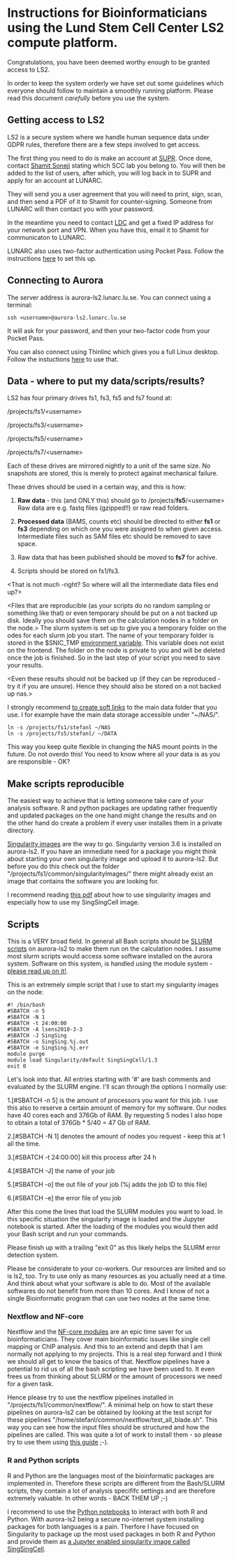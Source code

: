 # Instructions for Bioinformaticians using the Lund Stem Cell Center LS2 compute platform.

Congratulations, you have been deemed worthy enough to be granted access to LS2.

In order to keep the system orderly we have set out some guidelines which everyone should follow to maintain a smoothly running platform. Please read this document *carefully* before you use the system.

## Getting access to LS2

LS2 is a secure system where we handle human sequence data under GDPR rules, therefore there are a few steps involved to get access.

The first thing you need to do is make an account at [SUPR](https://supr.snic.se/). Once done, contact [Shamit Soneji](shamit.soneji@med.lu.se) stating which SCC lab you belong to. You will then be added to the list of users, after which, you will log back in to SUPR and apply for an account at LUNARC.

They will send you a user agreement that you will need to print, sign, scan, and then send a PDF of it to Shamit for counter-signing. Someone from LUNARC will then contact you with your password.

In the meantime you need to contact [LDC](servicedesk@lu.se) and get a fixed IP address for your network port and VPN. When you have this, email it to Shamit for communicaton to LUNARC.

LUNARC also uses two-factor authentication using Pocket Pass. Follow the instructions [here](https://lunarc-documentation.readthedocs.io/en/latest/authenticator_howto/) to set this up. 

## Connecting to Aurora

The server address is aurora-ls2.lunarc.lu.se. You can connect using a terminal:

```
ssh <username>@aurora-ls2.lunarc.lu.se
```
It will ask for your password, and then your two-factor code from your Pocket Pass.

 You can also connect using Thinlinc which gives you a full Linux desktop. Follow the instuctions [here](https://lunarc-documentation.readthedocs.io/en/latest/using_hpc_desktop/) to use that. 

## Data - where to put my data/scripts/results?

LS2 has four primary drives fs1, fs3, fs5 and fs7 found at:


/projects/fs1/\<username\>

/projects/fs3/\<username\>

/projects/fs5/\<username\>

/projects/fs7/\<username\>


Each of these drives are mirrored nightly to a unit of the same size. No snapshots are stored, this is merely to protect against mechanical failure.

These drives should be used in a certain way, and this is how:

1. **Raw data** - this (and ONLY this) should go to /projects/**fs5**/\<username\>
    Raw data are e.g. fastq files (gzipped!!) or raw read folders.

2. **Processed data** (BAMS, counts etc) should be directed to either **fs1** or **fs3** depending on which one you were assigned to when given access. Intermediate files such as SAM files etc should be removed to save space.

3. Raw data that has been published should be *moved* to **fs7** for achive.

4. Scripts should be stored on fs1/fs3.

<That is not much -right? So where will all the intermediate data files end up?>

<Files that are reproducible (as your scripts do no random sampling or something like that) or even temporary should
be put on a not backed up disk. Ideally you should save them on the calculation nodes in a folder on the node.>
The slurm system is set up to give you a temporary folder on the odes for each slurm job you start. The name of your temporary folder is stored in the $SNIC_TMP [environment variable](https://linuxize.com/post/how-to-set-and-list-environment-variables-in-linux/). This variable does not exist on the frontend. The folder on the node is private to you and will be deleted once the job is finished. So in the last step of your script you need to save your results.

<Even these results should not be backed up (if they can be reproduced - try it if you are unsure). Hence they should also be stored on a not backed up nas.>

I strongly recommend [to create soft links](https://www.cyberciti.biz/faq/creating-soft-link-or-symbolic-link/) to the main data folder that you use. I for example have the main data storage accessible under "\~/NAS/". 
```
ln -s /projects/fs1/stefanl ~/NAS
ln -s /projects/fs5/stefanl/ ~/DATA
```
This way you keep quite flexible in changing the NAS mount points in the future.
Do not overdo this! You need to know where all your data is as you are responsible - OK?


## Make scripts reproducible

The easiest way to achieve that is letting someone take care of your analysis software.
R and python packages are updating rather frequently and updated packages on the one hand might change the results
and on the other hand do create a problem if every user installes them in a private directory.

[Singularity images](https://sylabs.io/guides/3.6/user-guide/quick_start.html) are the way to go.
Singularity version 3.6 is installed on aurora-ls2. If you have an immediate need for a package you might think about starting your own singularity image and upload it to aurora-ls2. But before you do this check out the folder "/projects/fs1/common/singularityImages/" there might already exist an image that contains the software you are looking for.

I recommend reading [this pdf](pdfs/HowToUseSingularityOnLsens2.pdf) about how to use singularity images and especially how to use my SingSingCell image.  

## Scripts

This is a VERY broad field. In general all Bash scripts should be [SLURM scripts](https://lunarc-documentation.readthedocs.io/en/latest/batch_system/) on aurora-ls2 to make them run on the calculation nodes. I assume most slurm scripts would access some software installed on the aurora system. Software on this system, is handled using the module system - [please read up on it!](https://lunarc-documentation.readthedocs.io/en/latest/aurora_modules/).

This is an extremely simple script that I use to start my singularity images on the node:
```
#! /bin/bash
#SBATCH -n 5
#SBATCH -N 1
#SBATCH -t 24:00:00
#SBATCH -A lsens2018-3-3
#SBATCH -J SingSing
#SBATCH -o SingSing.%j.out
#SBATCH -e SingSing.%j.err
module purge
module load Singularity/default SingSingCell/1.3 
exit 0
```
Let's look into that. All entries starting with '#' are bash comments and evaluated by the SLURM engine.
I'll scan through the options I normally use: 

1.[#SBATCH -n 5] is the amount of processors you want for this job.
    I use this also to reserve a certain amount of memory for my software. Our nodes have 40 cores each and 376Gb of RAM.
    By requesting 5 nodes I also hope to obtain a total of 376Gb * 5/40 = 47 Gb of RAM.

2.[#SBATCH -N 1] denotes the amount of nodes you request - keep this at 1 all the time.

3.[#SBATCH -t 24:00:00] kill this process after 24 h

4.[#SBATCH -J] the name of your job

5.[#SBATCH -o] the out file of your job (%j adds the job ID to this file)

6.[#SBATCH -e] the error file of you job


After this come the lines that load the SLURM modules you want to load.
In this specific situation the singularity image is loaded and the Jupyter notebook is started.
After the loading of the modules you would then add your Bash script and run your commands.

Please finish up with a trailing "exit 0" as this likely helps the SLURM error detection system.

Please be considerate to your co-workers. Our resources are limited and so is ls2, too. Try to use only as many resources as you actually need at a time. And think about what your software is able to do. Most of the available softwares do not benefit from more than 10 cores. And I know of not a single Bioinformatic program that can use two nodes at the same time.

### Nextflow and NF-core

Nextflow and the [NF-core modules](https://nf-co.re/) are an epic time saver for us bioinformaticians. They cover main bioinformatic issues like single cell mapping or ChIP analysis. And this to an extend and depth that I am normally not applying to my projects.
This is a real step forward and I think we should all get to know the basics of that. Nextflow pipelines have a potential to rid us of all the bash scripting we have been used to. It even frees us from thinking about SLURM or the amount of processors we need for a given task. 

Hence please try to use the nextflow pipelines installed in "/projects/fs1/common/nextflow/". A minimal help on how to start these pipelines on aurora-ls2 can be obtained by looking at the test script for these pipelines "/home/stefanl/common/nextflow/test_all_blade.sh". This way you can see how the input files should be structured and how the pipelines are called. This was quite a lot of work to install them - so please try to use them using [this guide](pdfs/NextFlow_Pipelines_on_aurora_ls2.pdf) ;-).


### R and Python scripts

R and Python are the languages most of the bioinformatic packages are implemented in. Therefore these scripts are different from the Bash/SLURM scripts, they contain a lot of analysis specififc settings and are therefore extremely valuable.
In other words - BACK THEM UP ;-)

I recommend to use the [Python notebooks](https://jupyter.org/) to interact with both R and Python. With aurora-ls2 being a secure no-internet system installing packages for both languages is a pain. Therfore I have focused on Singularity to package up the most used packages in both R and Python and provide them as [a Jupyter enabled singularity image called SingSingCell](pdfs/HowToUseSingularityOnLsens2.pdf).

